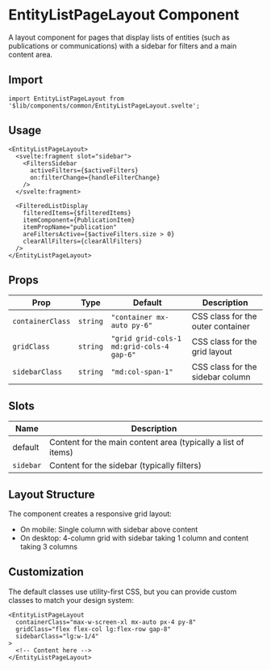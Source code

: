 # EntityListPageLayout Component

A layout component for pages that display lists of entities (such as publications or communications) with a sidebar for filters and a main content area.

## Import

```svelte
import EntityListPageLayout from '$lib/components/common/EntityListPageLayout.svelte';
```

## Usage

```svelte
<EntityListPageLayout>
  <svelte:fragment slot="sidebar">
    <FiltersSidebar
      activeFilters={$activeFilters}
      on:filterChange={handleFilterChange}
    />
  </svelte:fragment>
  
  <FilteredListDisplay
    filteredItems={$filteredItems}
    itemComponent={PublicationItem}
    itemPropName="publication"
    areFiltersActive={$activeFilters.size > 0}
    clearAllFilters={clearAllFilters}
  />
</EntityListPageLayout>
```

## Props

| Prop | Type | Default | Description |
|------|------|---------|-------------|
| `containerClass` | `string` | `"container mx-auto py-6"` | CSS class for the outer container |
| `gridClass` | `string` | `"grid grid-cols-1 md:grid-cols-4 gap-6"` | CSS class for the grid layout |
| `sidebarClass` | `string` | `"md:col-span-1"` | CSS class for the sidebar column |

## Slots

| Name | Description |
|------|-------------|
| default | Content for the main content area (typically a list of items) |
| `sidebar` | Content for the sidebar (typically filters) |

## Layout Structure

The component creates a responsive grid layout:
- On mobile: Single column with sidebar above content
- On desktop: 4-column grid with sidebar taking 1 column and content taking 3 columns

## Customization

The default classes use utility-first CSS, but you can provide custom classes to match your design system:

```svelte
<EntityListPageLayout
  containerClass="max-w-screen-xl mx-auto px-4 py-8"
  gridClass="flex flex-col lg:flex-row gap-8"
  sidebarClass="lg:w-1/4"
>
  <!-- Content here -->
</EntityListPageLayout>
``` 
